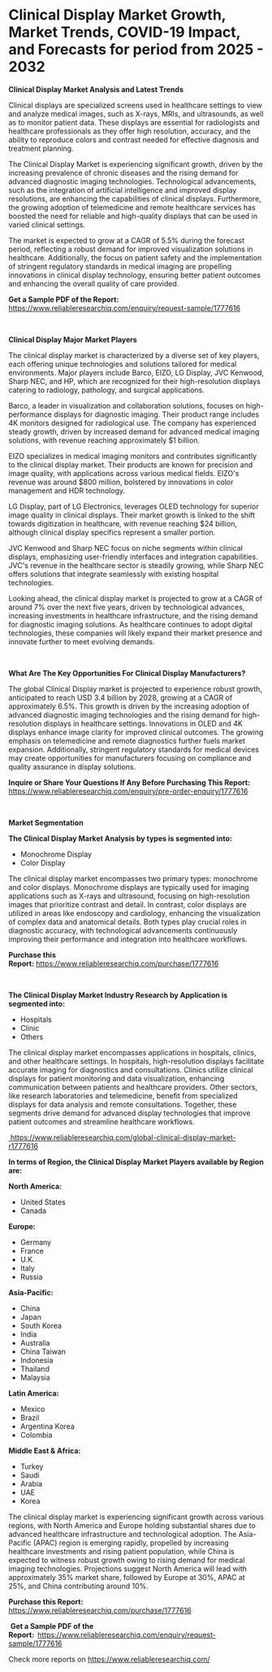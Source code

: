 <p><h1>Clinical Display Market Growth, Market Trends, COVID-19 Impact, and Forecasts for period from 2025 - 2032</h1></p><p><strong>Clinical Display Market Analysis and Latest Trends</strong></p>
<p><p>Clinical displays are specialized screens used in healthcare settings to view and analyze medical images, such as X-rays, MRIs, and ultrasounds, as well as to monitor patient data. These displays are essential for radiologists and healthcare professionals as they offer high resolution, accuracy, and the ability to reproduce colors and contrast needed for effective diagnosis and treatment planning.</p><p>The Clinical Display Market is experiencing significant growth, driven by the increasing prevalence of chronic diseases and the rising demand for advanced diagnostic imaging technologies. Technological advancements, such as the integration of artificial intelligence and improved display resolutions, are enhancing the capabilities of clinical displays. Furthermore, the growing adoption of telemedicine and remote healthcare services has boosted the need for reliable and high-quality displays that can be used in varied clinical settings.</p><p>The market is expected to grow at a CAGR of 5.5% during the forecast period, reflecting a robust demand for improved visualization solutions in healthcare. Additionally, the focus on patient safety and the implementation of stringent regulatory standards in medical imaging are propelling innovations in clinical display technology, ensuring better patient outcomes and enhancing the overall quality of care provided.</p></p>
<p><strong>Get a Sample PDF of the Report:&nbsp;</strong> <a href="https://www.reliableresearchiq.com/enquiry/request-sample/1777616?utm_campaign=2180&utm_medium=2&utm_source=Github&utm_content=ia&utm_term=03032025&utm_id=clinical-display">https://www.reliableresearchiq.com/enquiry/request-sample/1777616</a></p>
<p>&nbsp;</p>
<p><strong>Clinical Display Major Market Players</strong></p>
<p><p>The clinical display market is characterized by a diverse set of key players, each offering unique technologies and solutions tailored for medical environments. Major players include Barco, EIZO, LG Display, JVC Kenwood, Sharp NEC, and HP, which are recognized for their high-resolution displays catering to radiology, pathology, and surgical applications.</p><p>Barco, a leader in visualization and collaboration solutions, focuses on high-performance displays for diagnostic imaging. Their product range includes 4K monitors designed for radiological use. The company has experienced steady growth, driven by increased demand for advanced medical imaging solutions, with revenue reaching approximately $1 billion.</p><p>EIZO specializes in medical imaging monitors and contributes significantly to the clinical display market. Their products are known for precision and image quality, with applications across various medical fields. EIZO's revenue was around $800 million, bolstered by innovations in color management and HDR technology.</p><p>LG Display, part of LG Electronics, leverages OLED technology for superior image quality in clinical displays. Their market growth is linked to the shift towards digitization in healthcare, with revenue reaching $24 billion, although clinical display specifics represent a smaller portion.</p><p>JVC Kenwood and Sharp NEC focus on niche segments within clinical displays, emphasizing user-friendly interfaces and integration capabilities. JVC's revenue in the healthcare sector is steadily growing, while Sharp NEC offers solutions that integrate seamlessly with existing hospital technologies.</p><p>Looking ahead, the clinical display market is projected to grow at a CAGR of around 7% over the next five years, driven by technological advances, increasing investments in healthcare infrastructure, and the rising demand for diagnostic imaging solutions. As healthcare continues to adopt digital technologies, these companies will likely expand their market presence and innovate further to meet evolving demands.</p></p>
<p>&nbsp;</p>
<p><strong>What Are The Key Opportunities For Clinical Display Manufacturers?</strong></p>
<p><p>The global Clinical Display market is projected to experience robust growth, anticipated to reach USD 3.4 billion by 2028, growing at a CAGR of approximately 6.5%. This growth is driven by the increasing adoption of advanced diagnostic imaging technologies and the rising demand for high-resolution displays in healthcare settings. Innovations in OLED and 4K displays enhance image clarity for improved clinical outcomes. The growing emphasis on telemedicine and remote diagnostics further fuels market expansion. Additionally, stringent regulatory standards for medical devices may create opportunities for manufacturers focusing on compliance and quality assurance in display solutions.</p></p>
<p><strong>Inquire or Share Your Questions If Any Before Purchasing This Report:</strong> <a href="https://www.reliableresearchiq.com/enquiry/pre-order-enquiry/1777616?utm_campaign=2180&utm_medium=2&utm_source=Github&utm_content=ia&utm_term=03032025&utm_id=clinical-display">https://www.reliableresearchiq.com/enquiry/pre-order-enquiry/1777616</a></p>
<p>&nbsp;</p>
<p><strong>Market Segmentation</strong></p>
<p><strong>The Clinical Display Market Analysis by types is segmented into:</strong></p>
<p><ul><li>Monochrome Display</li><li>Color Display</li></ul></p>
<p><p>The clinical display market encompasses two primary types: monochrome and color displays. Monochrome displays are typically used for imaging applications such as X-rays and ultrasound, focusing on high-resolution images that prioritize contrast and detail. In contrast, color displays are utilized in areas like endoscopy and cardiology, enhancing the visualization of complex data and anatomical details. Both types play crucial roles in diagnostic accuracy, with technological advancements continuously improving their performance and integration into healthcare workflows.</p></p>
<p><strong>Purchase this Report:&nbsp;</strong><a href="https://www.reliableresearchiq.com/purchase/1777616?utm_campaign=2180&utm_medium=2&utm_source=Github&utm_content=ia&utm_term=03032025&utm_id=clinical-display">https://www.reliableresearchiq.com/purchase/1777616</a></p>
<p>&nbsp;</p>
<p><strong>The Clinical Display Market Industry Research by Application is segmented into:</strong></p>
<p><ul><li>Hospitals</li><li>Clinic</li><li>Others</li></ul></p>
<p><p>The clinical display market encompasses applications in hospitals, clinics, and other healthcare settings. In hospitals, high-resolution displays facilitate accurate imaging for diagnostics and consultations. Clinics utilize clinical displays for patient monitoring and data visualization, enhancing communication between patients and healthcare providers. Other sectors, like research laboratories and telemedicine, benefit from specialized displays for data analysis and remote consultations. Together, these segments drive demand for advanced display technologies that improve patient outcomes and streamline healthcare workflows.</p></p>
<p><a href="https://www.reliableresearchiq.com/global-clinical-display-market-r1777616?utm_campaign=2180&utm_medium=2&utm_source=Github&utm_content=ia&utm_term=03032025&utm_id=clinical-display">&nbsp;https://www.reliableresearchiq.com/global-clinical-display-market-r1777616</a></p>
<p><strong>In terms of Region, the Clinical Display Market Players available by Region are:</strong></p>
<p>
    <p> <strong> North America: </strong>
        <ul>
            <li>United States</li>
            <li>Canada</li>
        </ul>
        </p> 
    <p> <strong> Europe: </strong>
        <ul>
            <li>Germany</li>
            <li>France</li>
            <li>U.K.</li>
            <li>Italy</li>
            <li>Russia</li>
        </ul>
        </p> 
    <p> <strong> Asia-Pacific: </strong>
        <ul>
            <li>China</li>
            <li>Japan</li>
            <li>South Korea</li>
            <li>India</li>
            <li>Australia</li>
            <li>China Taiwan</li>
            <li>Indonesia</li>
            <li>Thailand</li>
            <li>Malaysia</li>
        </ul>
        </p> 
    <p> <strong> Latin America: </strong>
        <ul>
            <li>Mexico</li>
            <li>Brazil</li>
            <li>Argentina Korea</li>
            <li>Colombia</li>
        </ul>
        </p> 
    <p> <strong> Middle East & Africa: </strong>
        <ul>
            <li>Turkey</li>
            <li>Saudi</li>
            <li>Arabia</li>
            <li>UAE</li>
            <li>Korea</li>
        </ul>
    </p>
    </p>
<p><p>The clinical display market is experiencing significant growth across various regions, with North America and Europe holding substantial shares due to advanced healthcare infrastructure and technological adoption. The Asia-Pacific (APAC) region is emerging rapidly, propelled by increasing healthcare investments and rising patient population, while China is expected to witness robust growth owing to rising demand for medical imaging technologies. Projections suggest North America will lead with approximately 35% market share, followed by Europe at 30%, APAC at 25%, and China contributing around 10%.</p></p>
<p><strong>Purchase this Report: </strong><a href="https://www.reliableresearchiq.com/purchase/1777616?utm_campaign=2180&utm_medium=2&utm_source=Github&utm_content=ia&utm_term=03032025&utm_id=clinical-display">https://www.reliableresearchiq.com/purchase/1777616</a></p>
<p>&nbsp;<strong>Get a Sample PDF of the Report:&nbsp;&nbsp;</strong><a href="https://www.reliableresearchiq.com/enquiry/request-sample/1777616?utm_campaign=2180&utm_medium=2&utm_source=Github&utm_content=ia&utm_term=03032025&utm_id=clinical-display">https://www.reliableresearchiq.com/enquiry/request-sample/1777616</a></p>
<p><strong></strong></p>
<p>Check more reports on <a href="https://www.reliableresearchiq.com/?utm_campaign=2180&utm_medium=2&utm_source=Github&utm_content=ia&utm_term=03032025&utm_id=clinical-display">https://www.reliableresearchiq.com/</a></p>